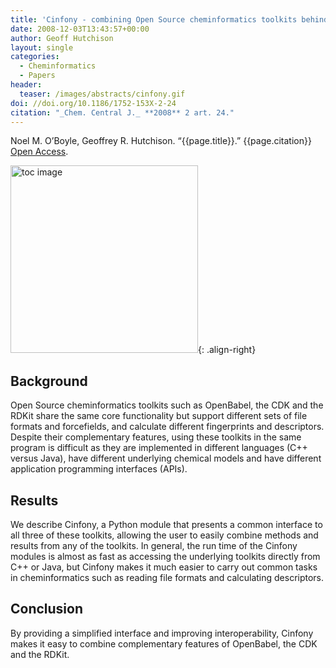 ```yaml
---
title: 'Cinfony - combining Open Source cheminformatics toolkits behind a common interface'
date: 2008-12-03T13:43:57+00:00
author: Geoff Hutchison
layout: single
categories:
  - Cheminformatics
  - Papers
header:
  teaser: /images/abstracts/cinfony.gif
doi: //doi.org/10.1186/1752-153X-2-24
citation: "_Chem. Central J._ **2008** 2 art. 24."
---
```

Noel M. O&#8217;Boyle, Geoffrey R. Hutchison. “{{page.title}}.” {{page.citation}} [Open Access]({{page.doi}}).  
<!--more-->

<img alt="toc image" src="{{ page.header.teaser }}" width="300 px">{: .align-right}

## Background
Open Source cheminformatics toolkits such as OpenBabel, the CDK and the RDKit share the same core functionality but support different sets of file formats and forcefields, and calculate different fingerprints and descriptors. Despite their complementary features, using these toolkits in the same program is difficult as they are implemented in different languages (C++ versus Java), have different underlying chemical models and have different application programming interfaces (APIs).

## Results

We describe Cinfony, a Python module that presents a common interface to all three of these toolkits, allowing the user to easily combine methods and results from any of the toolkits. In general, the run time of the Cinfony modules is almost as fast as accessing the underlying toolkits directly from C++ or Java, but Cinfony makes it much easier to carry out common tasks in cheminformatics such as reading file formats and calculating descriptors.

## Conclusion

By providing a simplified interface and improving interoperability, Cinfony makes it easy to combine complementary features of OpenBabel, the CDK and the RDKit.
